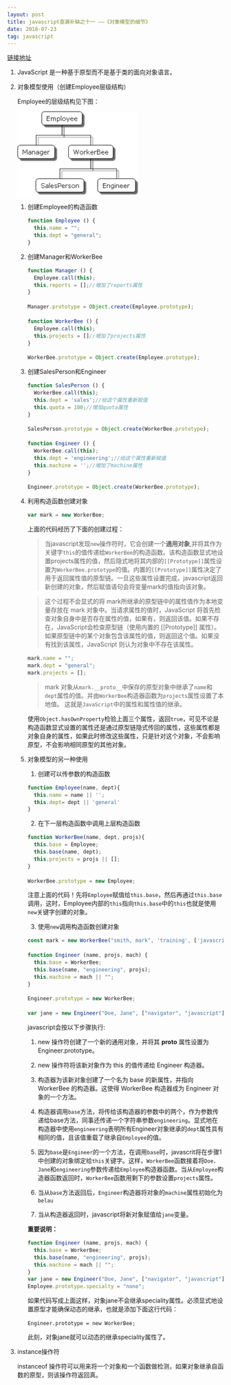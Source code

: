 ```yaml
---
layout: post
title: javascript查漏补缺之十一 ——《对象模型的细节》
date: 2018-07-23
tag: javascript
---
```


[链接地址](https://developer.mozilla.org/zh-CN/docs/Web/JavaScript/Guide/Details_of_the_Object_Model)

1. JavaScript 是一种基于原型而不是基于类的面向对象语言。

<!-- more -->

2. 对象模型使用（创建Employee层级结构）

    Employee的层级结构见下图：

    ![employee层级结构](/images/js/6.png)

    1. 创建Employee的构造函数

        ```javascript
        function Employee () {
          this.name = "";
          this.dept = "general";
        }

        ```

    2. 创建Manager和WorkerBee

        ```javascript
        function Manager () {
          Employee.call(this);
          this.reports = [];//增加了reports属性
        }

        Manager.prototype = Object.create(Employee.prototype);

        function WorkerBee () {
          Employee.call(this);
          this.projects = []//增加了projects属性
        }

        WorkerBee.prototype = Object.create(Employee.prototype);
        ```

    3. 创建SalesPerson和Engineer

        ```javascript
        function SalesPerson () {
          WorkerBee.call(this);
          this.dept = 'sales';//给这个属性重新赋值
          this.quota = 100;//增加quota属性
        }

        SalesPerson.prototype = Object.create(WorkerBee.prototype);

        function Engineer () {
          WorkerBee.call(this);
          this.dept = 'engineering';//给这个属性重新赋值
          this.machine = '';//增加了machine属性
        }

        Engineer.prototype = Object.create(WorkerBee.prototype);
        ```

    4. 利用构造函数创建对象

        ```javascript
        var mark = new WorkerBee;
        ```

        上面的代码经历了下面的创建过程：

        >当javascript发现`new`操作符时，它会创建一个**通用对象**,并将其作为关键字`this`的值传递给`WorkerBee`的构造函数。该构造函数显式地设置projects属性的值，然后隐式地将其内部的`[[Prototype]]`属性设置为`WorkerBee.prototype`的值。内置的`[[Prototype]]`属性决定了用于返回属性值的原型链。一旦这些属性设置完成，javascript返回新创建的对象，然后赋值语句会将变量mark的值指向该对象。

        >这个过程不会显式的将 mark所继承的原型链中的属性值作为本地变量存放在 mark 对象中。当请求属性的值时，JavaScript 将首先检查对象自身中是否存在属性的值，如果有，则返回该值。如果不存在，JavaScript会检查原型链（使用内置的 [[Prototype]] 属性）。如果原型链中的某个对象包含该属性的值，则返回这个值。如果没有找到该属性，JavaScript 则认为对象中不存在该属性。

        ```javascript
        mark.name = "";
        mark.dept = "general";
        mark.projects = [];
        ```
        
        >mark 对象从`mark.__proto__`中保存的原型对象中继承了`name`和`dept`属性的值。并由`WorkerBee`构造器函数为`projects`属性设置了本地值。 这就是`JavaScript`中的属性和属性值的继承。

        使用`Object.hasOwnProperty`检验上面三个属性，返回`true`，可见不论是构造函数显式设置的属性还是通过原型链隐式传回的属性，这些属性都是对象自身的属性，如果此时修改这些属性，只是针对这个对象，不会影响原型，不会影响相同原型的其他对象。

    5. 对象模型的另一种使用

        1. 创建可以传参数的构造函数 

        ```javascript
        function Employee(name, dept){
          this.name = name || '';
          this.dept= dept || 'general'
        }
        ```

        2. 在下一层构造函数中调用上层构造函数

        ```javascript
        function WorkerBee(name, dept, projs){
          this.base = Employee;
          this.base(name, dept);
          this.projects = projs || [];
        }

        WorkerBee.prototype = new Employee;
        ```
        注意上面的代码！先将`Employee`赋值给`this.base`，然后再通过`this.base`调用，这时，Employee内部的`this`指向`this.base`中的`this`也就是使用`new`关键字创建的对象。

        3. 使用`new`调用构造函数创建对象

        ```javascript
        const mark = new WorkerBee("smith, mark", 'training', ['javascript']);

        function Engineer (name, projs, mach) {
          this.base = WorkerBee;
          this.base(name, "engineering", projs);
          this.machine = mach || "";
        }

        Engineer.prototype = new WorkerBee;

        var jane = new Engineer("Doe, Jane", ["navigator", "javascript"], "belau");
        ```

        javascript会按以下步骤执行:

        1. new 操作符创建了一个新的通用对象，并将其 __proto__ 属性设置为 Engineer.prototype。

        2. new 操作符将该新对象作为 this 的值传递给 Engineer 构造器。
        
        3. 构造器为该新对象创建了一个名为 base 的新属性，并指向 WorkerBee 的构造器。这使得 WorkerBee 构造器成为 Engineer 对象的一个方法。

        4. 构造器调用`base`方法，将传给该构造器的参数中的两个，作为参数传递给base方法，同事还传递一个字符串参数`engineering`。显式地在构造器中使用`engineering`表明所有Engineer对象继承的`dept`属性具有相同的值，且该值重载了继承自`Employee`的值。

        5. 因为`base`是`Engineer`的一个方法，在调用`base`时，javascrit将在步骤1中创建的对象绑定给`this`关键字。这样，`WorkerBee`函数接着将`Doe， Jane`和`engineering`参数传递给`Employee`构造器函数。当从`Employee`构造器函数返回时，`WorkerBee`函数用剩下的参数设置`projects`属性。

        6. 当从`base`方法返回后，`Engineer`构造器将对象的`machine`属性初始化为`belau`

        7. 当从构造器返回时，javascript将新对象赋值给`jane`变量。

        **重要说明：**

        ```javascript
        function Engineer (name, projs, mach) {
          this.base = WorkerBee;
          this.base(name, "engineering", projs);
          this.machine = mach || "";
        }
        var jane = new Engineer("Doe, Jane", ["navigator", "javascript"], "belau");
        Employee.prototype.specialty = "none";
        ```
        如果代码写成上面这样，对象jane不会继承speciality属性。必须显式地设置原型才能确保动态的继承，也就是添加下面这行代码：

        `Engineer.prototype = new WorkerBee;`

        此刻，对象jane就可以动态的继承speciality属性了。

3. instance操作符

    instanceof 操作符可以用来将一个对象和一个函数做检测，如果对象继承自函数的原型，则该操作符返回真。
